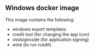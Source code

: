 ## Windows docker image

This image contains the following:
- windows export templates
- rcedit tool (for changing the app icon)
- osslsigncode (for application signing)
- wine (to run rcedit)
